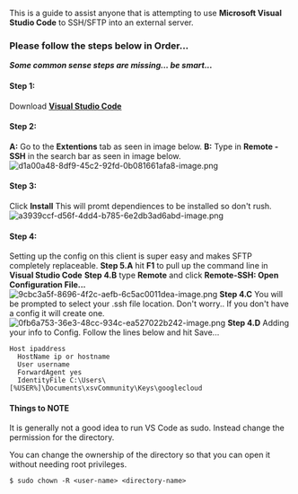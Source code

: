 This is a guide to assist anyone that is attempting to use **Microsoft Visual Studio Code** to SSH/SFTP into an external server.

### Please follow the steps below in Order...
***Some common sense steps are missing... be smart...***

#### Step 1:
Download [**Visual Studio Code**](https://code.visualstudio.com/#alt-downloads)

#### Step 2:
**A:** Go to the **Extentions** tab as seen in image below.
**B:** Type in **Remote - SSH** in the search bar as seen in image below.
![d1a00a48-8df9-45c2-92fd-0b081661afa8-image.png](/assets/uploads/files/1580674665827-d1a00a48-8df9-45c2-92fd-0b081661afa8-image.png) 


#### Step 3: 
Click **Install**  This will promt dependiences to be installed so don't rush.
![a3939ccf-d56f-4dd4-b785-6e2db3ad6abd-image.png](/assets/uploads/files/1580674773251-a3939ccf-d56f-4dd4-b785-6e2db3ad6abd-image.png) 

#### Step 4: 
Setting up the config on this client is super easy and makes SFTP completely replaceable.
**Step 5.A** hit **F1** to pull up the command line in **Visual Studio Code**
**Step 4.B** type **Remote** and click **Remote-SSH: Open Configuration File...**
![9cbc3a5f-8696-4f2c-aefb-6c5ac0011dea-image.png](/assets/uploads/files/1580675048617-9cbc3a5f-8696-4f2c-aefb-6c5ac0011dea-image.png) 
**Step 4.C** You will be prompted to select your .ssh file location.  Don't worry.. If you don't have a config it will create one.
![0fb6a753-36e3-48cc-934c-ea527022b242-image.png](/assets/uploads/files/1580675163138-0fb6a753-36e3-48cc-934c-ea527022b242-image.png) 
**Step 4.D**  Adding your info to Config.
Follow the lines below and hit Save...
```
Host ipaddress
  HostName ip or hostname
  User username
  ForwardAgent yes
  IdentityFile C:\Users\[%USER%]\Documents\xsvCommunity\Keys\googlecloud
```



#### Things to NOTE

It is generally not a good idea to run VS Code as sudo. Instead change the permission for the directory.

You can change the ownership of the directory so that you can open it without needing root privileges.

```
$ sudo chown -R <user-name> <directory-name>
```
